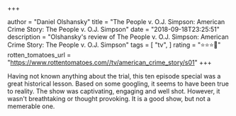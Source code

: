 +++

author = "Daniel Olshansky"
title = "The People v. O.J. Simpson: American Crime Story: The People v. O.J. Simpson"
date = "2018-09-18T23:25:51"
description = "Olshansky's review of The People v. O.J. Simpson: American Crime Story: The People v. O.J. Simpson"
tags = [
    "tv",
]
rating = "⭐⭐⭐🌟"
rotten_tomatoes_url = "https://www.rottentomatoes.com//tv/american_crime_story/s01"
+++

Having not known anything about the trial, this ten episode special was a great historical lesson. Based on some googling, it seems to have been true to reality. The show was captivating, engaging and well shot. However, it wasn't breathtaking or thought provoking. It is a good show, but not a memerable one.

